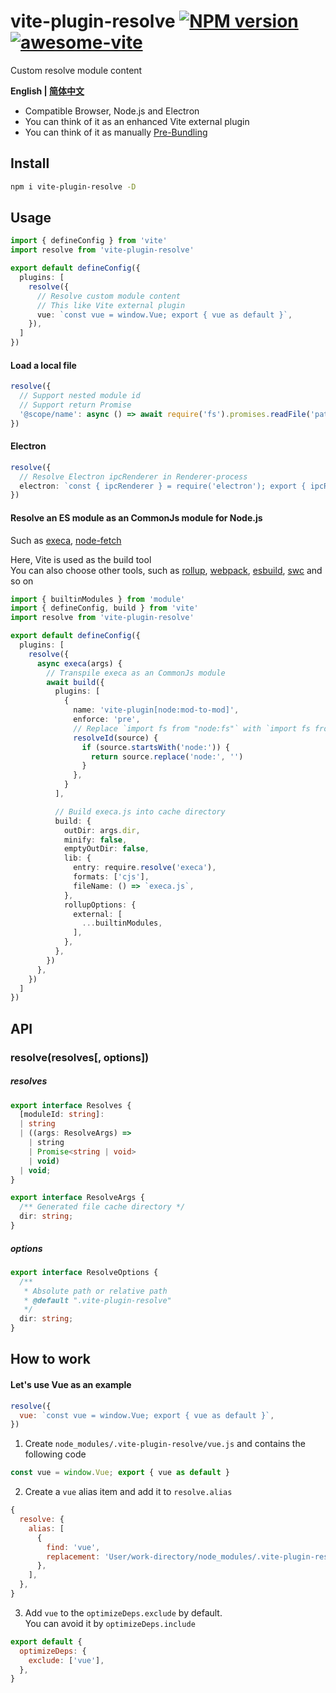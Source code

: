 # vite-plugin-resolve [![NPM version](https://img.shields.io/npm/v/vite-plugin-resolve.svg)](https://npmjs.org/package/vite-plugin-resolve) [![awesome-vite](https://awesome.re/badge.svg)](https://github.com/vitejs/awesome-vite)

Custom resolve module content

**English | [简体中文](https://github.com/caoxiemeihao/vite-plugins/blob/main/packages/resolve/README.zh-CN.md)**

- Compatible Browser, Node.js and Electron
- You can think of it as an enhanced Vite external plugin
- You can think of it as manually [Pre-Bundling](https://vitejs.dev/guide/dep-pre-bundling.html)

## Install

```bash
npm i vite-plugin-resolve -D
```

## Usage

```ts
import { defineConfig } from 'vite'
import resolve from 'vite-plugin-resolve'

export default defineConfig({
  plugins: [
    resolve({
      // Resolve custom module content
      // This like Vite external plugin
      vue: `const vue = window.Vue; export { vue as default }`,
    }),
  ]
})
```

#### Load a local file

```ts
resolve({
  // Support nested module id
  // Support return Promise
  '@scope/name': async () => await require('fs').promises.readFile('path', 'utf-8'),
})
```

#### Electron

```ts
resolve({
  // Resolve Electron ipcRenderer in Renderer-process
  electron: `const { ipcRenderer } = require('electron'); export { ipcRenderer };`,
})
```

#### Resolve an ES module as an CommonJs module for Node.js

Such as [execa](https://www.npmjs.com/package/execa), [node-fetch](https://www.npmjs.com/package/node-fetch)  

Here, Vite is used as the build tool  
You can also choose other tools, such as [rollup](https://rollupjs.org), [webpack](https://webpack.js.org), [esbuild](https://esbuild.github.io), [swc](https://swc.rs) and so on

```ts
import { builtinModules } from 'module'
import { defineConfig, build } from 'vite'
import resolve from 'vite-plugin-resolve'

export default defineConfig({
  plugins: [
    resolve({
      async execa(args) {
        // Transpile execa as an CommonJs module
        await build({
          plugins: [
            {
              name: 'vite-plugin[node:mod-to-mod]',
              enforce: 'pre',
              // Replace `import fs from "node:fs"` with `import fs from "fs"`
              resolveId(source) {
                if (source.startsWith('node:')) {
                  return source.replace('node:', '')
                }
              },
            }
          ],

          // Build execa.js into cache directory
          build: {
            outDir: args.dir,
            minify: false,
            emptyOutDir: false,
            lib: {
              entry: require.resolve('execa'),
              formats: ['cjs'],
              fileName: () => `execa.js`,
            },
            rollupOptions: {
              external: [
                ...builtinModules,
              ],
            },
          },
        })
      },
    })
  ]
})
```

## API

### resolve(resolves[, options])

##### resolves

```ts
export interface Resolves {
  [moduleId: string]:
  | string
  | ((args: ResolveArgs) =>
    | string
    | Promise<string | void>
    | void)
  | void;
}

export interface ResolveArgs {
  /** Generated file cache directory */
  dir: string;
}
```

##### options

```ts
export interface ResolveOptions {
  /**
   * Absolute path or relative path
   * @default ".vite-plugin-resolve"
   */
  dir: string;
}
```

## How to work

#### Let's use Vue as an example

```js
resolve({
  vue: `const vue = window.Vue; export { vue as default }`,
})
```

1. Create `node_modules/.vite-plugin-resolve/vue.js` and contains the following code

```js
const vue = window.Vue; export { vue as default }
```

2. Create a `vue` alias item and add it to `resolve.alias`

```js
{
  resolve: {
    alias: [
      {
        find: 'vue',
        replacement: 'User/work-directory/node_modules/.vite-plugin-resolve/vue.js',
      },
    ],
  },
}
```

3. Add `vue` to the `optimizeDeps.exclude` by default.  
  You can avoid it by `optimizeDeps.include`

```js
export default {
  optimizeDeps: {
    exclude: ['vue'],
  },
}
```
